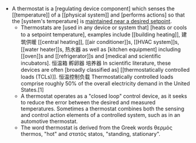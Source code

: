 - A thermostat is a [regulating device component] which senses the [[temperature]] of a [[physical system]] and [performs actions] so that the [system's temperature] is [maintained near a desired setpoint]([[setpoint]]).
    - Thermostats are [used in any device or system that] [heats or cools to a setpoint temperature], examples include [[building heating]], 建筑供暖 [[central heating]], [[air conditioner]]s, [[HVAC system]]s, [[water heater]]s, 热水器 as well as [kitchen equipment] including [[oven]]s and [[refrigerator]]s and [medical and scientific incubators]. 恒温箱 孵卵器 培养器 In scientific literature, these devices are often [broadly classified as] [[thermostatically controlled loads (TCLs)]]. 恒温控制负载 Thermostatically controlled loads comprise roughly 50% of the overall electricity demand in the United States.[1]
    - A thermostat operates as a "closed loop" control device, as it seeks to reduce the error between the desired and measured temperatures. Sometimes a thermostat combines both the sensing and control action elements of a controlled system, such as in an automotive thermostat.
    - The word thermostat is derived from the Greek words θερμός thermos, "hot" and στατός statos, "standing, stationary".

